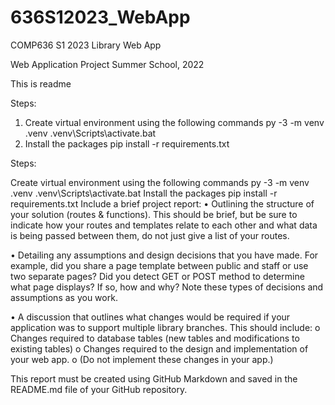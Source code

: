 # 636S12023_WebApp
COMP636 S1 2023 Library Web App 

Web Application Project Summer School, 2022

This is readme

Steps:
1. Create virtual environment using the following commands
        py -3 -m venv .venv
        .venv\Scripts\activate.bat
2. Install the packages
        pip install -r requirements.txt

Steps:

Create virtual environment using the following commands py -3 -m venv .venv .venv\Scripts\activate.bat
Install the packages pip install -r requirements.txt
Include a brief project report: • Outlining the structure of your solution (routes & functions). This should be brief, but be sure to indicate how your routes and templates relate to each other and what data is being passed between them, do not just give a list of your routes.

• Detailing any assumptions and design decisions that you have made. For example, did you share a page template between public and staff or use two separate pages? Did you detect GET or POST method to determine what page displays? If so, how and why? Note these types of decisions and assumptions as you work.

• A discussion that outlines what changes would be required if your application was to support multiple library branches. This should include: o Changes required to database tables (new tables and modifications to existing tables) o Changes required to the design and implementation of your web app. o (Do not implement these changes in your app.)

This report must be created using GitHub Markdown and saved in the README.md file of your GitHub repository.
